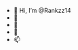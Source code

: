- 👋 Hi, I’m @Rankzz14
- 👀 
- 🌱 
- 💞️ 
- 📫 

<!---
Rankzz14/Rankzz14 is a ✨ special ✨ repository because its `README.md` (this file) appears on your GitHub profile.
You can click the Preview link to take a look at your changes.
--->
